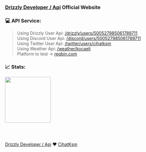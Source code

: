 ### [Drizzly Developer / Api](http://api.drizzlydeveloper.xyz) Official Website

### 💻 API Service: 

> Using Drizzly User Api: 
<a href="https://api.drizzlydeveloper.xyz/drizzly/users/500527985061789711" target="_blank"> /drizzly/users/500527985061789711 </a> <br>
> Using Discord User Api: 
<a href="https://api.drizzlydeveloper.xyz/discord/users/500527985061789711" target="_blank"> /discord/users/500527985061789711 </a> <br>
> Using Twitter User Api: 
<a href="https://api.drizzlydeveloper.xyz/twitter/users/cihatksm" target="_blank"> /twitter/users/cihatksm </a> <br>
> Using Weather Api: 
<a href="https://api.drizzlydeveloper.xyz/weather/kocaeli" target="_blank"> /weather/kocaeli </a> <br>
> Platform to test -> 
<a href="https://reqbin.com/" target="_blank"> reqbin.com </a> <br>

### 📈 Stats:
<a href="https://stats.uptimerobot.com/QAoJjhX990" target="_blank"> 
  <img style="width: 150px;" src="https://uptimerobot.com/assets/images/uptimerobot-logo.svg"> 
</a>

<br><br>

<a href="https://drizzlydeveloper.xyz/" target="_blank">Drizzly Developer / Api</a> ❤ 
<a href="https://drizzlydeveloper.xyz/@cihatksm" target="_blank">CihatKsm</a>
